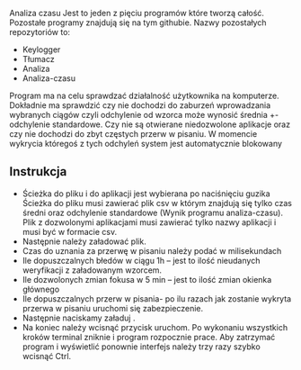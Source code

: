 Analiza czasu Jest to jeden z pięciu programów które tworzą całość. Pozostałe programy znajdują się na tym githubie. Nazwy pozostałych repozytoriów to:

*  Keylogger
*  Tłumacz 
*  Analiza 
*  Analiza-czasu

Program ma na celu sprawdzać działalność użytkownika na komputerze. 
Dokładnie ma sprawdzić czy nie dochodzi do zaburzeń wprowadzania wybranych ciągów czyli odchylenie od wzorca może wynosić średnia +- odchylenie standardowe. 
Czy nie są otwierane niedozwolone aplikacje oraz czy nie dochodzi do zbyt częstych przerw w pisaniu. 
W momencie wykrycia któregoś z tych odchyleń system jest automatycznie blokowany

## Instrukcja ##

* Ścieżka do pliku i do aplikacji jest wybierana po naciśnięciu guzika
Ścieżka do pliku musi zawierać plik csv w którym znajdują się tylko czas średni oraz odchylenie standardowe (Wynik programu analiza-czasu).
Plik z dozwolonymi aplikacjami musi zawierać tylko nazwy aplikacji i musi być w formacie csv.
* Następnie należy załadować plik.
* Czas do uznania za przerwę w pisaniu należy podać w milisekundach 
* Ile dopuszczalnych błedów w ciągu 1h – jest to ilość nieudanych weryfikacji z załadowanym wzorcem.
* Ile dozwolonych zmian fokusa w 5 min – jest to ilość zmian okienka głównego
* Ile dopuszczalnych przerw w pisania- po ilu razach jak zostanie wykryta przerwa w pisaniu uruchomi się zabezpieczenie.
* Następnie naciskamy załaduj .
* Na koniec należy wcisnąć przycisk uruchom.
Po wykonaniu wszystkich kroków terminal zniknie i program rozpocznie prace. Aby zatrzymać program i wyświetlić ponownie interfejs należy trzy razy szybko wcisnąć Ctrl.
